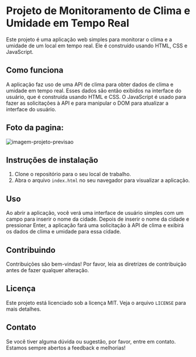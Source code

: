 # Projeto de Monitoramento de Clima e Umidade em Tempo Real

Este projeto é uma aplicação web simples para monitorar o clima e a umidade de um local em tempo real. Ele é construído usando HTML, CSS e JavaScript.

## Como funciona

A aplicação faz uso de uma API de clima para obter dados de clima e umidade em tempo real. Esses dados são então exibidos na interface do usuário, que é construída usando HTML e CSS. O JavaScript é usado para fazer as solicitações à API e para manipular o DOM para atualizar a interface do usuário.

## Foto da pagina:

![imagem-projeto-previsao](https://github.com/henriquevolponi10/App-previsao/assets/141272629/e65fb8d3-cc65-4e3c-97d1-020745a1fca7)

## Instruções de instalação

1. Clone o repositório para o seu local de trabalho.
2. Abra o arquivo `index.html` no seu navegador para visualizar a aplicação.

## Uso

Ao abrir a aplicação, você verá uma interface de usuário simples com um campo para inserir o nome da cidade. Depois de inserir o nome da cidade e pressionar Enter, a aplicação fará uma solicitação à API de clima e exibirá os dados de clima e umidade para essa cidade.

## Contribuindo

Contribuições são bem-vindas! Por favor, leia as diretrizes de contribuição antes de fazer qualquer alteração.

## Licença

Este projeto está licenciado sob a licença MIT. Veja o arquivo `LICENSE` para mais detalhes. 

## Contato

Se você tiver alguma dúvida ou sugestão, por favor, entre em contato. Estamos sempre abertos a feedback e melhorias!
